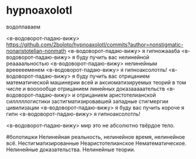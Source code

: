 # hypnoaxolotl

водоплаваем

<в-водоворот-падаю-вижу> https://github.com/2boloto/hypnoaxolotl/commits?author=nonstigmatic-nonaristotelian-nonmath
<в-водоворот-падаю-вижу> я гипножаааба
<в-водоворот-падаю-вижу> я буду пучить вас нелинейной реаааальностью
<в-водоворот-падаю-вижу> нелинейным вреееееменем
<в-водоворот-падаю-вижу> я гипноаксолотль!
<в-водоворот-падаю-вижу> я буду пучить вас отрицанием математической машинерии всей и аксиоматизируемых теорий в том числе и воооообще отрицанием линейных доказааааательств
<в-водоворот-падаю-вижу> и отрицанием аристотелианской силллллогистики застигматизировавшей западные стигмергии цивилизации
<в-водоворот-падаю-вижу> я буду вас пучить короче я гипн
<в-водоворот-падаю-вижу> я гипноаксолотль!

<в-водоворот-падаю-вижу> мир это не абсолютно твёрдое тело.

#болотишки Нелинейная реальность, нелинейное время, нелинейное всё. Нестигматизированные Неаристотелианское Нематематическое. Нелинейные доказательства. Нелинейные теории.
